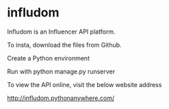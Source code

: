 # infludom

Infludom is an Influencer API platform.

To insta, download the files from Github.

Create a Python environment

Run with python manage.py runserver

To view the API online, visit the below website address

http://infludom.pythonanywhere.com/